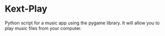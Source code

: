 # Kext-Play
Python script for a music app using the pygame library. It will allow you to play music files from your computer.

